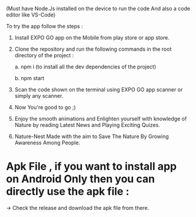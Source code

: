 (Must have Node.Js installed on the device to run the code And also a code editor like VS-Code)

To try the app follow the steps :
1. Install EXPO GO app on the Mobile from play store or app store.
2. Clone the repository and run the following commands in the root directory of the project :
   
   a. npm i (to install all the dev dependencies of the project)

   b. npm start

3. Scan the code shown on the terminal using EXPO GO app scanner or simply any scanner.
4. Now You're good to go ;)
5. Enjoy the smooth animations and Enlighten yourself with knowledge of Nature by reading Latest News and Playing Exciting Quizes.
6. Nature-Nest Made with the aim to Save The Nature By Growing Awareness Among People. 


# Apk File , if you want to install app on Android Only then you can directly use the apk file :
-> Check the release and download the apk file from there. 
